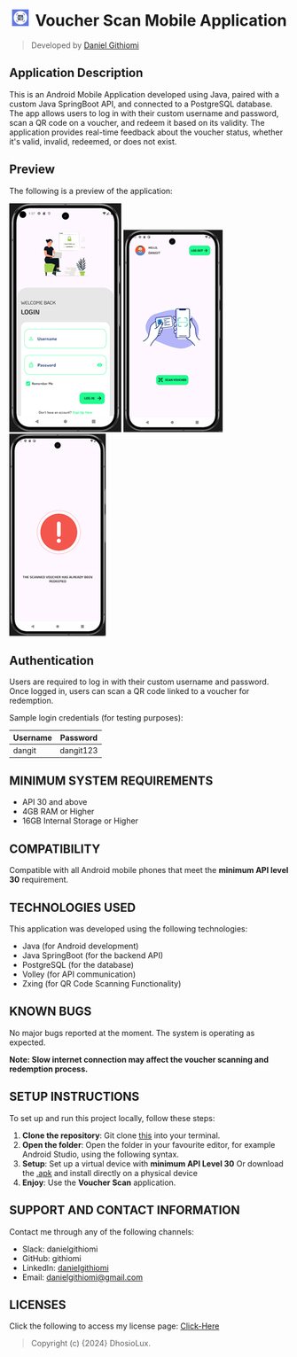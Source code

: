 # [<img src="app/src/main/res/drawable/app_icon.png" height="30" style="margin:0 5px" alt="VoucherApp"/>](https://github.com/githiomi/VoucherScanApp) Voucher Scan Mobile Application

> Developed by <a href="http://github.com/githiomi">Daniel Githiomi</a>

## Application Description

This is an Android Mobile Application developed using Java, paired with a custom Java SpringBoot API, and connected to a PostgreSQL database. The app allows users to log in with their custom username and password, scan a QR code on a voucher, and redeem it based on its validity. The application provides real-time feedback about the voucher status, whether it's valid, invalid, redeemed, or does not exist.

## Preview

The following is a preview of the application:

![design-screenshot](app/src/main/res/drawable/login.png)
![design-screenshot](app/src/main/res/drawable/scan.png)
![design-screenshot](app/src/main/res/drawable/response.png)

## Authentication

Users are required to log in with their custom username and password. Once logged in, users can scan a QR code linked to a voucher for redemption.

Sample login credentials (for testing purposes):

| Username  | Password  |
|-----------|-----------|
| dangit    | dangit123 |

## MINIMUM SYSTEM REQUIREMENTS

* API 30 and above
* 4GB RAM or Higher
* 16GB Internal Storage or Higher

## COMPATIBILITY

Compatible with all Android mobile phones that meet the **minimum API level 30** requirement.

## TECHNOLOGIES USED

This application was developed using the following technologies:

* Java (for Android development)
* Java SpringBoot (for the backend API)
* PostgreSQL (for the database)
* Volley (for API communication)
* Zxing (for QR Code Scanning Functionality)

## KNOWN BUGS

No major bugs reported at the moment. The system is operating as expected.

__Note: Slow internet connection may affect the voucher scanning and redemption process.__

## SETUP INSTRUCTIONS

To set up and run this project locally, follow these steps:

1. **Clone the repository**: 
   Git clone [this](https://www.github.com/githiomi/VoucherScanApp) into your terminal.
2. **Open the folder**:
   Open the folder in your favourite editor, for example Android Studio, using the following syntax. 
3. **Setup**:
   Set up a virtual device with __minimum API Level 30__
   Or download the [.apk](apk/voucherscan.apk) and install directly on a physical device 
4. **Enjoy**:
   Use the __Voucher Scan__ application.

## SUPPORT AND CONTACT INFORMATION

Contact me through any of the following channels:

* Slack: danielgithiomi
* GitHub: githiomi
* LinkedIn: [danielgithiomi](https://linkedin.com/in/daniel-githiomi/)
* Email: <danielgithiomi@gmail.com>

## LICENSES

Click the following to access my license page: [Click-Here](https://githiomi.github.io/Privacy-Policy/)

> Copyright (c) {2024} DhosioLux.
